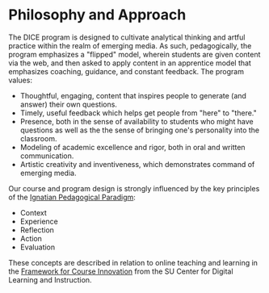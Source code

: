 # Philosophy and Approach

The DICE program is designed to cultivate analytical thinking and artful practice within the realm of emerging media. As such, pedagogically, the program emphasizes a "flipped" model, wherein students are given content via the web, and then asked to apply content in an apprentice model that emphasizes coaching, guidance, and constant feedback. The program values: 

* Thoughtful, engaging, content that inspires people to generate (and answer) their own questions. 
* Timely, useful feedback which helps get people from "here" to "there." 
* Presence, both in the sense of availability to students who might have questions as well as the the sense of bringing one's personality into the classroom.
* Modeling of academic excellence and rigor, both in oral and written communication. 
* Artistic creativity and inventiveness, which demonstrates command of emerging media. 

Our course and program design is strongly influenced by the key principles of the [Ignatian Pedagogical Paradigm](https://en.wikipedia.org/wiki/Ignatian_Pedagogical_Paradigm):

* Context
* Experience
* Reflection
* Action
* Evaluation

These concepts are described in relation to online teaching and learning in the [Framework for Course Innovation](http://cope.seattleu.edu/framework-for-course-innovation.html) from the SU Center for Digital Learning and Instruction.




